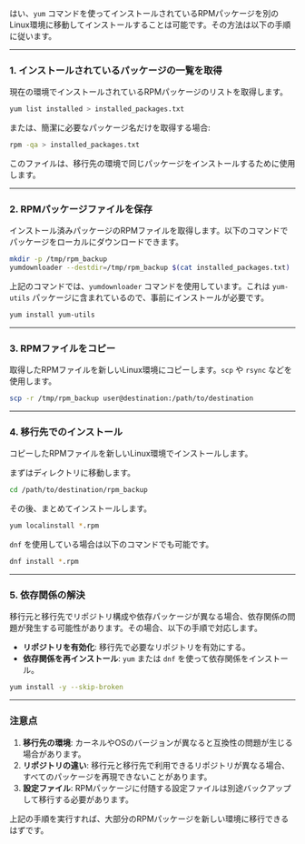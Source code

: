 はい、`yum` コマンドを使ってインストールされているRPMパッケージを別のLinux環境に移動してインストールすることは可能です。その方法は以下の手順に従います。

---

### 1. **インストールされているパッケージの一覧を取得**
現在の環境でインストールされているRPMパッケージのリストを取得します。

```bash
yum list installed > installed_packages.txt
```

または、簡潔に必要なパッケージ名だけを取得する場合:

```bash
rpm -qa > installed_packages.txt
```

このファイルは、移行先の環境で同じパッケージをインストールするために使用します。

---

### 2. **RPMパッケージファイルを保存**
インストール済みパッケージのRPMファイルを取得します。以下のコマンドでパッケージをローカルにダウンロードできます。

```bash
mkdir -p /tmp/rpm_backup
yumdownloader --destdir=/tmp/rpm_backup $(cat installed_packages.txt)
```

上記のコマンドでは、`yumdownloader` コマンドを使用しています。これは `yum-utils` パッケージに含まれているので、事前にインストールが必要です。

```bash
yum install yum-utils
```

---

### 3. **RPMファイルをコピー**
取得したRPMファイルを新しいLinux環境にコピーします。`scp` や `rsync` などを使用します。

```bash
scp -r /tmp/rpm_backup user@destination:/path/to/destination
```

---

### 4. **移行先でのインストール**
コピーしたRPMファイルを新しいLinux環境でインストールします。

まずはディレクトリに移動します。

```bash
cd /path/to/destination/rpm_backup
```

その後、まとめてインストールします。

```bash
yum localinstall *.rpm
```

`dnf` を使用している場合は以下のコマンドでも可能です。

```bash
dnf install *.rpm
```

---

### 5. **依存関係の解決**
移行元と移行先でリポジトリ構成や依存パッケージが異なる場合、依存関係の問題が発生する可能性があります。その場合、以下の手順で対応します。

- **リポジトリを有効化**: 移行先で必要なリポジトリを有効にする。
- **依存関係を再インストール**: `yum` または `dnf` を使って依存関係をインストール。

```bash
yum install -y --skip-broken
```

---

### 注意点
1. **移行先の環境**: カーネルやOSのバージョンが異なると互換性の問題が生じる場合があります。
2. **リポジトリの違い**: 移行元と移行先で利用できるリポジトリが異なる場合、すべてのパッケージを再現できないことがあります。
3. **設定ファイル**: RPMパッケージに付随する設定ファイルは別途バックアップして移行する必要があります。

上記の手順を実行すれば、大部分のRPMパッケージを新しい環境に移行できるはずです。